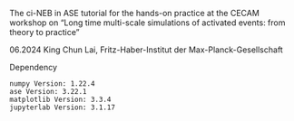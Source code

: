 The ci-NEB in ASE tutorial for the hands-on practice at the CECAM workshop on “Long time multi-scale simulations of activated events: from theory to practice”

06.2024
King Chun Lai, Fritz-Haber-Institut der Max-Planck-Gesellschaft

Dependency
```
numpy Version: 1.22.4
ase Version: 3.22.1
matplotlib Version: 3.3.4
jupyterlab Version: 3.1.17
```
